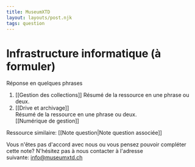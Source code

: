 ```yaml
---
title: MuseumXTD
layout: layouts/post.njk
tags: question
---
```

# Infrastructure informatique (à formuler)
Réponse en quelques phrases  
  
1. [[Gestion des collections]]
   Résumé de la ressource en une phrase ou deux.   
2. [[Drive et archivage]]  
   Résumé de la ressource en une phrase ou deux.  
[[Numérique de gestion]]

Ressource similaire: [[Note question|Note question associée]]
 
Vous n'êtes pas d'accord avec nous ou vous pensez pouvoir compléter cette note? N'hésitez pas à nous contacter à l'adresse suivante: [info@museumxtd.ch](mailto:info@museumxtd.ch)